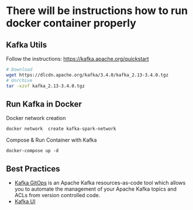 # There will be instructions how to run docker container properly

## Kafka Utils

Follow the instructions: https://kafka.apache.org/quickstart

```bash
# Download
wget https://dlcdn.apache.org/kafka/3.4.0/kafka_2.13-3.4.0.tgz
# Unrchive
tar -xzvf kafka_2.13-3.4.0.tgz
```

## Run Kafka in Docker

Docker network creation
```bash
docker network  create kafka-spark-network
```

Compose & Run Container with Kafka
```
docker-compose up -d
```

## Best Practices

- [Kafka GitOps](https://github.com/devshawn/kafka-gitops) is an Apache Kafka resources-as-code tool which allows you to automate the management of your Apache Kafka topics and ACLs from version controlled code.
- [Kafka UI](https://docs.kafka-ui.provectus.io/configuration/quick-start)